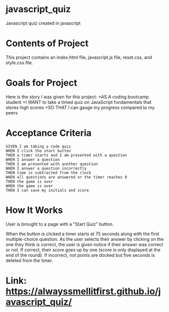 # javascript_quiz

Javascript quiz created in javascript

# Contents of Project
This project contains an index.html file, javascript.js file, reset.css, and style.css file.

# Goals for Project
Here is the story I was given for this project:
+AS A coding bootcamp student
+I WANT to take a timed quiz on JavaScript fundamentals that stores high scores
+SO THAT I can gauge my progress compared to my peers

# Acceptance Criteria

```
GIVEN I am taking a code quiz
WHEN I click the start button
THEN a timer starts and I am presented with a question
WHEN I answer a question
THEN I am presented with another question
WHEN I answer a question incorrectly
THEN time is subtracted from the clock
WHEN all questions are answered or the timer reaches 0
THEN the game is over
WHEN the game is over
THEN I can save my initials and score
```

# How It Works
User is brought to a page with a "Start Quiz" button.

When the button is clicked a timer starts at 75 seconds along with the first multiple-choice question. As the user selects their answer by clicking on the one they think is correct, the user is given notice if their answer was correct or not. If correct, their score goes up by one (score is only displayed at the end of the round). If incorrect, not points are docked but five seconds is deleted from the timer.

# Link: https://alwayssmellitfirst.github.io/javascript_quiz/